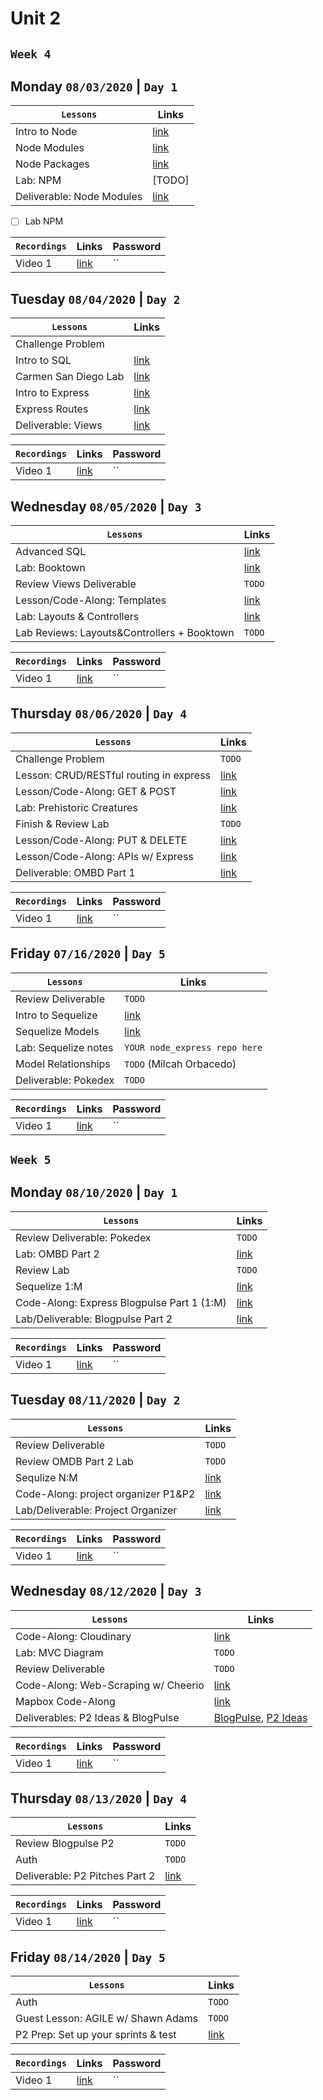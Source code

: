 # Unit 2

## `Week 4`
## Monday `08/03/2020` | `Day 1`

| `Lessons`                                      | Links |
|------------------------------------------------|----------------------------------------------------------|
| Intro to Node                                | [link](https://tmdarneille.gitbook.io/sei-ga-sea/05-node-express/00readme/01intro-to-node)   |
| Node Modules                                  | [link](https://tmdarneille.gitbook.io/sei-ga-sea/05-node-express/00readme/02modules)   | 
| Node Packages                                 | [link](https://tmdarneille.gitbook.io/sei-ga-sea/05-node-express/00readme/03packages)   |
| Lab: NPM                                      | [TODO]   |
| Deliverable: Node Modules                     | [link](https://github.com/WDI-SEA/node_modules_practice/blob/master/README.md)   | 

- [ ] Lab NPM

| `Recordings`     | Links | Password |
|------------------|-----|-----|
| Video 1          | [link]()   | `` |

## Tuesday `08/04/2020` | `Day 2`

| `Lessons`                                      | Links |
|------------------------------------------------|----------------------------------------------------------|
| Challenge Problem                             | ` `       |
| Intro to SQL                                  | [link](https://tmdarneille.gitbook.io/sei-ga-sea/04-databases/sql-intro)   |
| Carmen San Diego Lab                          | [link](https://github.com/romebell/sql-carmen-san-diego)   |
| Intro to Express                              | [link](https://tmdarneille.gitbook.io/sei-ga-sea/05-node-express/00readme-1/01intro-to-express)   |
| Express Routes                                | [link](https://tmdarneille.gitbook.io/sei-ga-sea/05-node-express/00readme-1/01intro-to-express/02routes)   |
| Deliverable: Views                            | [link](https://tmdarneille.gitbook.io/sei-ga-sea/05-node-express/00readme-1/01intro-to-express/03views)   |

| `Recordings`     | Links | Password |
|------------------|-----|-----|
| Video 1          | [link]()   | `` |

## Wednesday `08/05/2020` | `Day 3`

| `Lessons`                                      | Links |
|------------------------------------------------|----------------------------------------------------------|
| Advanced SQL                               | [link](https://tmdarneille.gitbook.io/sei-ga-sea/04-databases/sql-advanced)   |
| Lab: Booktown                               | [link](https://github.com/WDI-SEA/booktown)   |
| Review Views Deliverable                               | `TODO`   |
| Lesson/Code-Along: Templates                               | [link](https://tmdarneille.gitbook.io/sei-ga-sea/05-node-express/00readme-1/01intro-to-express/04templates)   |
| Lab: Layouts & Controllers                               | [link](https://tmdarneille.gitbook.io/sei-ga-sea/05-node-express/00readme-1/01intro-to-express/01organization)   |
| Lab Reviews: Layouts&Controllers + Booktown                               | `TODO`   |

| `Recordings`     | Links | Password |
|------------------|-----|-----|
| Video 1          | [link]()   | `` |

## Thursday `08/06/2020` | `Day 4`

| `Lessons`                                      | Links |
|------------------------------------------------|----------------------------------------------------------|
| Challenge Problem                         | `TODO`   | 
| Lesson: CRUD/RESTful routing in express                         | [link](https://tmdarneille.gitbook.io/sei-ga-sea/05-node-express/00readme-1/01intro-to-express/00readme)   | 
| Lesson/Code-Along: GET & POST                         | [link](https://tmdarneille.gitbook.io/sei-ga-sea/05-node-express/00readme-1/01intro-to-express/00readme/01get-post)   | 
| Lab: Prehistoric Creatures                         | [link](https://github.com/WDI-SEA/prehistoric_creatures)   | 
| Finish & Review Lab                         | `TODO`   | 
| Lesson/Code-Along: PUT & DELETE                         | [link](https://tmdarneille.gitbook.io/sei-ga-sea/05-node-express/00readme-1/01intro-to-express/00readme/02put-delete)   | 
| Lesson/Code-Along: APIs w/ Express                         | [link](https://tmdarneille.gitbook.io/sei-ga-sea/05-node-express/00readme-1/03apis-axios)   | 
| Deliverable: OMBD Part 1                         | [link](https://github.com/WDI-SEA/express-apis-omdb)   | 

| `Recordings`     | Links | Password |
|------------------|-----|-----|
| Video 1          | [link]()   | `` |

## Friday `07/16/2020` | `Day 5`

| `Lessons`                                      | Links |
|------------------------------------------------|----------------------------------------------------------|
| Review Deliverable                               | `TODO`   |
| Intro to Sequelize                               | [link](https://tmdarneille.gitbook.io/sei-ga-sea/05-node-express/express-sequelize)   |
| Sequelize Models                               | [link](https://tmdarneille.gitbook.io/sei-ga-sea/05-node-express/express-sequelize/04usingmodels)   |
| Lab: Sequelize notes                               | `YOUR node_express repo here`   |
| Model Relationships                               | `TODO` (Milcah Orbacedo)   |
| Deliverable: Pokedex                               | `TODO`  |

| `Recordings`     | Links | Password |
|------------------|-----|-----|
| Video 1          | [link]()   | `` |


## `Week 5`
## Monday `08/10/2020` | `Day 1`

| `Lessons`                                      | Links |
|------------------------------------------------|----------------------------------------------------------|
| Review Deliverable: Pokedex               | `TODO`   |
| Lab: OMBD Part 2               | [link](Description:https://github.com/TaylorDarneille/express-apis-omdb/blob/master/readme.md)   |
| Review Lab               | `TODO`   |
| Sequelize 1:M               | [link](https://tmdarneille.gitbook.io/sei-ga-sea/05-node-express/express-sequelize/express-1-to-many)   |
| Code-Along: Express Blogpulse Part 1 (1:M)               | [link](https://github.com/WDI-SEA/express-blogpulse)   |
| Lab/Deliverable: Blogpulse Part 2               | [link](https://github.com/WDI-SEA/express-blogpulse)   |

| `Recordings`     | Links | Password |
|------------------|-----|-----|
| Video 1          | [link]()   | `` |

## Tuesday `08/11/2020` | `Day 2`

| `Lessons`                                      | Links |
|------------------------------------------------|----------------------------------------------------------|
Review Deliverable                 | `TODO`   |
Review OMDB Part 2 Lab                 | `TODO`   |
Sequlize N:M                 | [link](https://tmdarneille.gitbook.io/sei-ga-sea/05-node-express/express-sequelize/express-many-to-many)   |
Code-Along: project organizer P1&P2                 | [link](https://github.com/WDI-SEA/express-project-organizer)   |
Lab/Deliverable: Project Organizer                 | [link](https://github.com/WDI-SEA/express-project-organizer)   |

| `Recordings`     | Links | Password |
|------------------|-----|-----|
| Video 1          | [link]()   | `` |

## Wednesday `08/12/2020` | `Day 3`

| `Lessons`                                      | Links |
|------------------------------------------------|----------------------------------------------------------|
Code-Along: Cloudinary                      | [link](https://tmdarneille.gitbook.io/sei-ga-sea/05-node-express/additional-topics/express-cloudinary)   |
Lab: MVC Diagram                      | `TODO`   |
Review Deliverable                      | `TODO`   |
Code-Along: Web-Scraping w/ Cheerio                      | [link](ttps://tmdarneille.gitbook.io/sei-ga-sea/javascript/additional-topics/js-data-scraping)   |
Mapbox Code-Along                      | [link](https://github.com/WDI-SEA/Mapbox-travelers)   |
Deliverables: P2 Ideas & BlogPulse                      | [BlogPulse](https://github.com/WDI-SEA/express-blogpulse), [P2 Ideas](https://github.com/TaylorDarneille/Project2Ideas)   |

| `Recordings`     | Links | Password |
|------------------|-----|-----|
| Video 1          | [link]()   | `` |

## Thursday `08/13/2020` | `Day 4`

| `Lessons`                                      | Links |
|------------------------------------------------|----------------------------------------------------------|
Review Blogpulse P2                  | `TODO`   |
Auth                  | `TODO`   |
Deliverable: P2 Pitches Part 2                  | [link](ttps://github.com/TaylorDarneille/Project2Ideas)   |

| `Recordings`     | Links | Password |
|------------------|-----|-----|
| Video 1          | [link]()   | `` |

## Friday `08/14/2020` | `Day 5`

| `Lessons`                                      | Links |
|------------------------------------------------|----------------------------------------------------------|
Auth                                            | `TODO`   | 
Guest Lesson: AGILE w/ Shawn Adams              | `TODO`   | 
P2 Prep: Set up your sprints & test              | [link](https://tmdarneille.gitbook.io/sei-ga-sea/11-projects/project-2#project-feedback-evaluation)   | 

| `Recordings`     | Links | Password |
|------------------|-----|-----|
| Video 1          | [link]()   | `` |